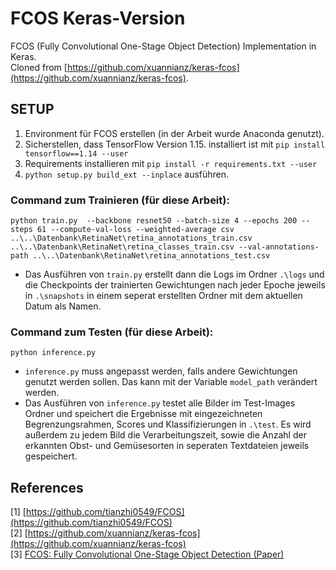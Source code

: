 # FCOS Keras-Version
FCOS (Fully Convolutional One-Stage Object Detection) Implementation in Keras. <br>
Cloned from [https://github.com/xuannianz/keras-fcos](https://github.com/xuannianz/keras-fcos).

## SETUP

1) Environment für FCOS erstellen (in der Arbeit wurde Anaconda genutzt).
2) Sicherstellen, dass TensorFlow Version 1.15. installiert ist mit ```pip install tensorflow==1.14 --user```
3) Requirements installieren mit ```pip install -r requirements.txt --user```
4) ```python setup.py build_ext --inplace``` ausführen.

### Command zum Trainieren (für diese Arbeit):
```python train.py  --backbone resnet50 --batch-size 4 --epochs 200 --steps 61 --compute-val-loss --weighted-average csv ..\..\Datenbank\RetinaNet\retina_annotations_train.csv ..\..\Datenbank\RetinaNet\retina_classes_train.csv --val-annotations-path ..\..\Datenbank\RetinaNet\retina_annotations_test.csv```

- Das Ausführen von ```train.py``` erstellt dann die Logs im Ordner ```.\logs``` und die Checkpoints der trainierten Gewichtungen nach jeder Epoche jeweils in ```.\snapshots``` in einem seperat erstellten Ordner mit dem aktuellen Datum als Namen.

### Command zum Testen (für diese Arbeit):
```python inference.py```

- ```inference.py``` muss angepasst werden, falls andere Gewichtungen genutzt werden sollen. Das kann mit der Variable ```model_path``` verändert werden.
- Das Ausführen von ```inference.py``` testet alle Bilder im Test-Images Ordner und speichert die Ergebnisse mit eingezeichneten Begrenzungsrahmen, Scores und Klassifizierungen in ```.\test```. Es wird außerdem zu jedem Bild die Verarbeitungszeit, sowie die Anzahl der erkannten Obst- und Gemüsesorten in seperaten Textdateien jeweils gespeichert.

## References
[1] [https://github.com/tianzhi0549/FCOS](https://github.com/tianzhi0549/FCOS)<br>
[2] [https://github.com/xuannianz/keras-fcos](https://github.com/xuannianz/keras-fcos)<br>
[3] [FCOS: Fully Convolutional One-Stage Object Detection (Paper)](https://arxiv.org/abs/1904.01355)

